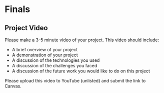 # Finals

## Project Video

Please make a 3-5 minute video of your project. This video should include:
- A brief overview of your project
- A demonstration of your project
- A discussion of the technologies you used
- A discussion of the challenges you faced
- A discussion of the future work you would like to do on this project

Please upload this video to YouTube (unlisted) and submit the link to Canvas.